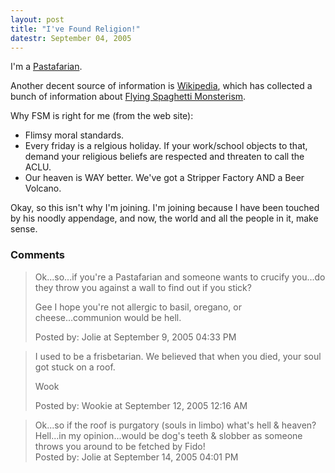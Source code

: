 ```yaml
---
layout: post
title: "I've Found Religion!"
datestr: September 04, 2005
---
```


I'm a <a href="http://www.venganza.org/" title="Open Letter">Pastafarian</a>.

Another decent source of information is <a href="http://en.wikipedia.org/" title="Wikipedia">Wikipedia</a>, which has collected a bunch of information about <a href="http://en.wikipedia.org/wiki/Flying_Spaghetti_Monsterism" title="Flying Spaghetti Monsterism">Flying Spaghetti Monsterism</a>.

Why FSM is right for me (from the web site):
<ul>
<li>Flimsy moral standards.</li>
<li>Every friday is a relgious holiday. If your work/school objects to that, demand your religious beliefs are respected and threaten to call the ACLU.</li>
<li>Our heaven is WAY better. We've got a Stripper Factory AND a Beer Volcano.</li>
</ul>

Okay, so this isn't why I'm joining.  I'm joining because I have been touched by his noodly appendage, and now, the world and all the people in it, make sense.

### Comments

<blockquote>
Ok...so...if you're a Pastafarian and someone wants to crucify you...do they throw you against a wall to find out if you stick?

Gee I hope you're not allergic to basil, oregano, or cheese...communion would be hell.
<div class="post-meta">Posted by: Jolie at September  9, 2005 04:33 PM</div> </blockquote>
<blockquote>
I used to be a frisbetarian.  We believed that when you died, your soul got stuck on a roof.

Wook
<div class="post-meta">Posted by: Wookie at September 12, 2005 12:16 AM</div> </blockquote>
<blockquote>
Ok...so if the roof is purgatory (souls in limbo) what's hell & heaven?  Hell...in my opinion...would be dog's teeth & slobber as someone throws you around to be fetched by Fido!
<div class="post-meta">Posted by: Jolie at September 14, 2005 04:01 PM</div> </blockquote>

